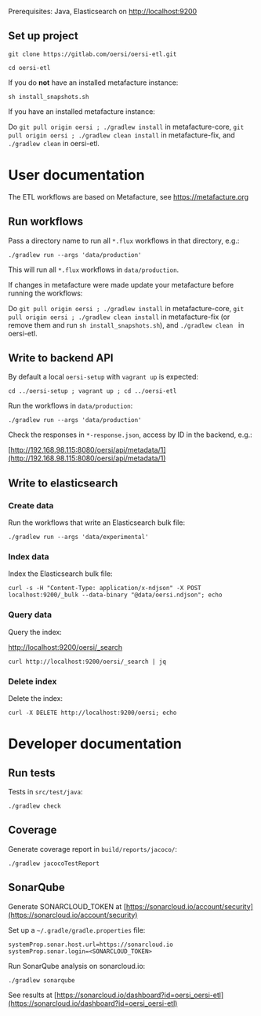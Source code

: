 Prerequisites: Java, Elasticsearch on [http://localhost:9200](http://localhost:9200)

Set up project
--------------

`git clone https://gitlab.com/oersi/oersi-etl.git`

`cd oersi-etl`

If you do **not** have an installed metafacture instance:

`sh install_snapshots.sh`

If you have an installed metafacture instance:

Do `git pull origin oersi ; ./gradlew install` in metafacture-core, `git pull origin oersi ; ./gradlew clean install` in metafacture-fix, and `./gradlew clean` in oersi-etl.


User documentation
==================

The ETL workflows are based on Metafacture, see https://metafacture.org

Run workflows
-------------

Pass a directory name to run all `*.flux` workflows in that directory, e.g.:

`./gradlew run --args 'data/production'`

This will run all `*.flux` workflows in `data/production`.

If changes in metafacture were made update your metafacture before running the workflows:

Do `git pull origin oersi ; ./gradlew install` in metafacture-core, `git pull origin oersi ; ./gradlew clean install` in metafacture-fix (or remove them and run `sh install_snapshots.sh`), and `./gradlew clean ` in oersi-etl.

Write to backend API
--------------------

By default a local `oersi-setup` with `vagrant up` is expected:

`cd ../oersi-setup ; vagrant up ; cd ../oersi-etl`

Run the workflows in `data/production`:

`./gradlew run --args 'data/production'`

Check the responses in `*-response.json`, access by ID in the backend, e.g.:

[http://192.168.98.115:8080/oersi/api/metadata/1](http://192.168.98.115:8080/oersi/api/metadata/1)

Write to elasticsearch
----------------------

### Create data

Run the workflows that write an Elasticsearch bulk file:

`./gradlew run --args 'data/experimental'`

### Index data

Index the Elasticsearch bulk file:

`curl -s -H "Content-Type: application/x-ndjson" -X POST localhost:9200/_bulk --data-binary "@data/oersi.ndjson"; echo`

### Query data

Query the index:

[http://localhost:9200/oersi/_search](http://localhost:9200/oersi/_search)

`curl http://localhost:9200/oersi/_search | jq`

### Delete index

Delete the index:

`curl -X DELETE http://localhost:9200/oersi; echo`

Developer documentation
=======================

Run tests
---------

Tests in `src/test/java`:

`./gradlew check`

Coverage
--------

Generate coverage report in `build/reports/jacoco/`:

`./gradlew jacocoTestReport`

SonarQube
---------

Generate SONARCLOUD_TOKEN at [https://sonarcloud.io/account/security](https://sonarcloud.io/account/security)

Set up a `~/.gradle/gradle.properties` file:

```
systemProp.sonar.host.url=https://sonarcloud.io
systemProp.sonar.login=<SONARCLOUD_TOKEN>
```

Run SonarQube analysis on sonarcloud.io:

`./gradlew sonarqube`

See results at [https://sonarcloud.io/dashboard?id=oersi_oersi-etl](https://sonarcloud.io/dashboard?id=oersi_oersi-etl)

